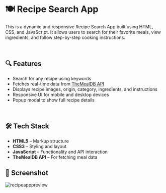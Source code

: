 # 🍽️ Recipe Search App

This is a dynamic and responsive Recipe Search App built using HTML, CSS, and JavaScript. It allows users to search for their favorite meals, view ingredients, and follow step-by-step cooking instructions.

<br>

## 🔍 Features

- Search for any recipe using keywords
- Fetches real-time data from [TheMealDB API](https://www.themealdb.com/api.php)
- Displays recipe images, origin, category, ingredients, and instructions
- Responsive UI for mobile and desktop devices
- Popup modal to show full recipe details

<br>

## 🛠️ Tech Stack

- **HTML5** – Markup structure
- **CSS3** – Styling and layout
- **JavaScript** – Functionality and API interaction
- **TheMealDB API** – For fetching meal data

## 📸 Screenshot

![recipeapppreview](https://github.com/user-attachments/assets/71118a11-2fe4-4399-a56a-f9cacc09e227)


